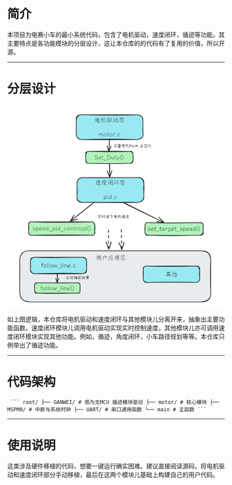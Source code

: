 # 简介

本项目为电赛小车的最小系统代码，包含了电机驱动，速度闭环，循迹等功能。其主要特点是各功能模块的分层设计，这让本仓库的的代码有了复用的价值，所以开源。

---

# 分层设计

<p align="center">
  <img src="./image/PixPin_2025-08-07_09-45-32.png" alt="系统分层结构图" width="600">
</p>

如上图逻辑，本仓库将电机驱动和速度闭环与其他模块儿分离开来，抽象出主要功能函数。速度闭环模块儿调用电机驱动实现实时控制速度，其他模块儿亦可调用速度闭环模块实现其他功能。例如，循迹，角度闭环，小车路径规划等等。本仓库只例举出了循迹功能。

---

# 代码架构

<pre lang="markdown"><code> ``` root/ ├── GANWEI/ # 感为无MCU 循迹模块驱动 ├── motor/ # 核心模块 ├── MSPM0/ # 中断与系统时钟 ├── UART/ # 串口通用函数 └── main # 主函数 ``` </code></pre>


---

# 使用说明

这类涉及硬件移植的代码，想要一键运行确实困难。建议直接阅读源码，将电机驱动和速度闭环部分手动移植，最后在这两个模块儿基础上构建自己的用户代码。
